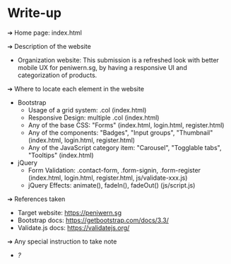 # Write-up

➔ Home page: index.html

➔ Description of the website
  * Organization website: This submission is a refreshed look with better mobile UX for peniwern.sg, by having a responsive UI and categorization of products.

➔ Where to locate each element in the website
  * Bootstrap
    * Usage of a grid system:              .col (index.html)
    * Responsive Design:                   multiple .col (index.html)
    * Any of the base CSS:                 "Forms" (index.html, login.html, register.html)
    * Any of the components:               "Badges", "Input groups", "Thumbnail" (index.html, login.html, register.html)
    * Any of the JavaScript category item: "Carousel", "Togglable tabs", "Tooltips" (index.html)
  * jQuery
    * Form Validation:                     .contact-form, .form-signin, .form-register (index.html, login.html, register.html, js/validate-xxx.js)
    * jQuery Effects:                      animate(), fadeIn(), fadeOut() (js/script.js)

➔ References taken
  * Target website:   https://peniwern.sg
  * Bootstrap docs:   https://getbootstrap.com/docs/3.3/
  * Validate.js docs: https://validatejs.org/

➔ Any special instruction to take note
  * *?*

